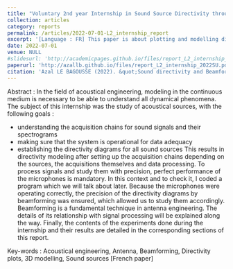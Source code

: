 ```yaml
---
title: "Voluntary 2nd year Internship in Sound Source Directivity through Beamforming / *Rapport de stage volontaire (L2)*"
collection: articles
category: reports
permalink: /articles/2022-07-01-L2_internship_report
excerpt: '[Language : FR] This paper is about plotting and modelling different sound sources directivities with beamforming, after recording sounds with a 256 microphones-antenna. It was written for my voluntary 2nd year of bachelor internship, with a Masters 1st year level (context of Acoustics Master of Sorbonne University). '
date: 2022-07-01
venue: NULL
#slidesurl: 'http://academicpages.github.io/files/report_L2_internship_2022SU.pdf'
paperurl: 'http://azallb.github.io/files/report_L2_internship_2022SU.pdf'
citation: 'Azal LE BAGOUSSE (2022). &quot;Sound directivity and Beamforming-Licence 2 Internship.&quot; Unpublished.'
---
```


Abstract : In the field of acoustical engineering, modeling in the continuous medium is necessary to be able
to understand all dynamical phenomena. The subject of this internship was the study of acoustical
sources, with the following goals :
- understanding the acquisition chains for sound signals and their spectrograms
- making sure that the system is operational for data adequacy
- establishing the directivity diagrams for all sound sources
This results in directivity modeling after setting up the acquisition chains depending on the sources,
the acquisitions themselves and data processing.
To process signals and study them with precision, perfect performance of the microphones is mandatory.
In this context and to check it, I coded a program which we will talk about later.
Because the microphones were operating correctly, the precision of the directivity diagrams by beamforming
was ensured, which allowed us to study them accordingly. Beamforming is a fundamental
technique in antenna engineering. The details of its relationship with signal processing will be explained
along the way.
Finally, the contents of the experiments done during the internship and their results are detailed in
the corresponding sections of this report.

Key-words : Acoustical engineering, Antenna, Beamforming, Directivity plots, 3D modelling, Sound sources
[French paper]